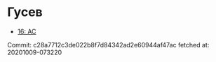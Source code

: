 # Гусев
- [16: AC](16.md)

Commit: c28a7712c3de022b8f7d84342ad2e60944af47ac
 fetched at: 20201009-073220
